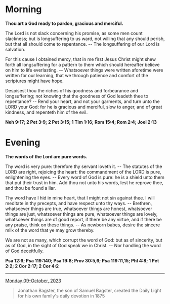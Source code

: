 # Morning

**Thou art a God ready to pardon, gracious and merciful.**
 
The Lord is not slack concerning his promise, as some men count slackness; but is longsuffering to us ward, not willing that any should perish, but that all should come to repentance. -- The longsuffering of our Lord is salvation.
 
For this cause I obtained mercy, that in me first Jesus Christ might shew forth all longsuffering for a pattern to them which should hereafter believe on him to life everlasting. -- Whatsoever things were written aforetime were written for our learning, that we through patience and comfort of the scriptures might have hope.
 
Despisest thou the riches of his goodness and forbearance and longsuffering; not knowing that the goodness of God leadeth thee to repentance? -- Rend your heart, and not your garments, and turn unto the LORD your God: for he is gracious and merciful, slow to anger, and of great kindness, and repenteth him of the evil.  

**Neh 9:17; 2 Pet 3:9; 2 Pet 3:15; 1 Tim 1:16; Rom 15:4; Rom 2:4; Joel 2:13**

# Evening

**The words of the Lord are pure words.**
 
Thy word is very pure: therefore thy servant loveth it. -- The statutes of the LORD are right, rejoicing the heart: the commandment of the LORD is pure, enlightening the eyes. -- Every word of God is pure: he is a shield unto them that put their trust in him. Add thou not unto his words, lest he reprove thee, and thou be found a liar.
 
Thy word have I hid in mine heart, that I might not sin against thee. I will meditate in thy precepts, and have respect unto thy ways. -- Brethren, whatsoever things are true, whatsoever things are honest, whatsoever things are just, whatsoever things are pure, whatsoever things are lovely, whatsoever things are of good report, if there be any virtue, and if there be any praise, think on these things. -- As newborn babes, desire the sincere milk of the word that ye may grow thereby.
 
We are not as many, which corrupt the word of God: but as of sincerity, but as of God, in the sight of God speak we in Christ. -- Nor handling the word of God deceitfully.  

**Psa 12:6; Psa 119:140; Psa 19:8; Prov 30:5,6; Psa 119:11,15; Phl 4:8; 1 Pet 2:2; 2 Cor 2:17; 2 Cor 4:2**

---

[Monday 09-October, 2023](https://t.me/s/daily_light)

> Jonathan Bagster, the son of Samuel Bagster, created the Daily Light for his own family's daily devotion in 1875

